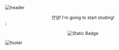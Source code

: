  ![header](https://capsule-render.vercel.app/api?type=waving&color=purple&height=200)

<div align="center">안녕! I'm going to start studing!</div>;
</br>
</br>

<div align="center"><img alt="Static Badge" src="https://img.shields.io/badge/Hi%20How's%20it%20going%20dude-purple"></div>

![footer](https://capsule-render.vercel.app/api?type=waving&color=purple&height=200&section=footer)
